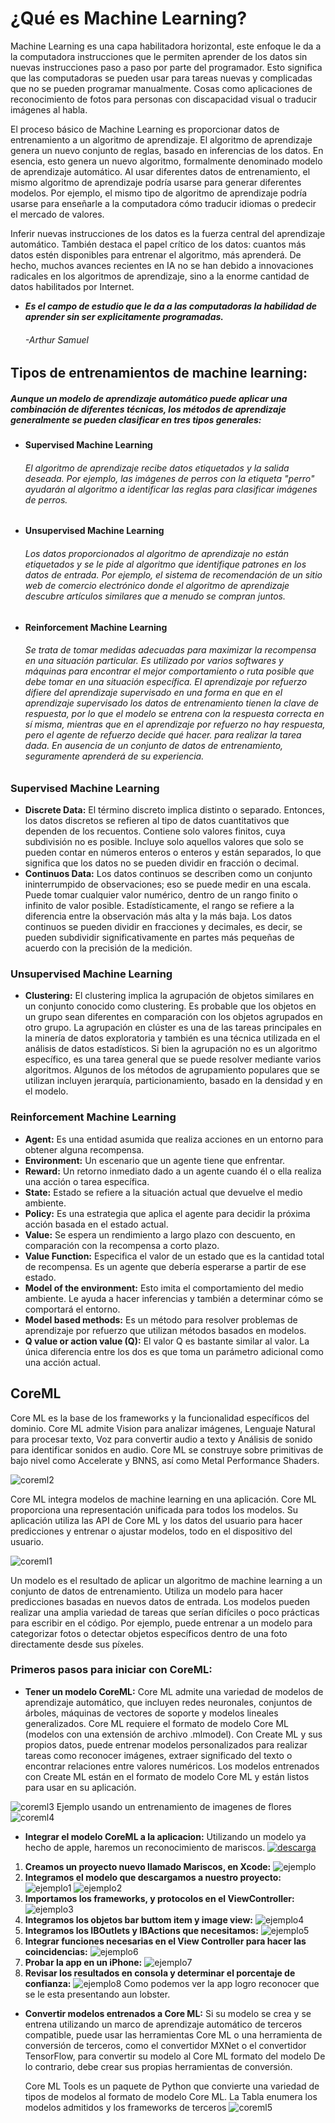# ¿Qué es Machine Learning?


Machine Learning es una capa habilitadora horizontal, este enfoque le da a la computadora instrucciones que le permiten aprender de los datos sin nuevas instrucciones paso a paso por parte del programador. Esto significa que las computadoras se pueden usar para tareas nuevas y complicadas que no se pueden programar manualmente. Cosas como aplicaciones de reconocimiento de fotos para personas con discapacidad visual o traducir imágenes al habla.

El proceso básico de Machine Learning es proporcionar datos de entrenamiento a un algoritmo de aprendizaje. El algoritmo de aprendizaje genera un nuevo conjunto de reglas, basado en inferencias de los datos. En esencia, esto genera un nuevo algoritmo, formalmente denominado modelo de aprendizaje automático. Al usar diferentes datos de entrenamiento, el mismo algoritmo de aprendizaje podría usarse para generar diferentes modelos. Por ejemplo, el mismo tipo de algoritmo de aprendizaje podría usarse para enseñarle a la computadora cómo traducir idiomas o predecir el mercado de valores.

Inferir nuevas instrucciones de los datos es la fuerza central del aprendizaje automático. También destaca el papel crítico de los datos: cuantos más datos estén disponibles para entrenar el algoritmo, más aprenderá. De hecho, muchos avances recientes en IA no se han debido a innovaciones radicales en los algoritmos de aprendizaje, sino a la enorme cantidad de datos habilitados por Internet. 

* **_Es el campo de estudio que le da a las computadoras la habilidad de aprender sin ser explicitamente programadas._**
    ###### -Arthur Samuel

## Tipos de entrenamientos de machine learning:

#####  Aunque un modelo de aprendizaje automático puede aplicar una combinación de diferentes técnicas, los métodos de aprendizaje generalmente se pueden clasificar en tres tipos generales:

* __Supervised Machine Learning__
    ###### El algoritmo de aprendizaje recibe datos etiquetados y la salida deseada. Por ejemplo, las imágenes de perros con la etiqueta "perro" ayudarán al algoritmo a identificar las reglas para clasificar imágenes de perros.
* __Unsupervised Machine Learning__
    ###### Los datos proporcionados al algoritmo de aprendizaje no están etiquetados y se le pide al algoritmo que identifique patrones en los datos de entrada. Por ejemplo, el sistema de recomendación de un sitio web de comercio electrónico donde el algoritmo de aprendizaje descubre artículos similares que a menudo se compran juntos.

* __Reinforcement Machine Learning__
    ###### Se trata de tomar medidas adecuadas para maximizar la recompensa en una situación particular. Es utilizado por varios softwares y máquinas para encontrar el mejor comportamiento o ruta posible que debe tomar en una situación específica. El aprendizaje por refuerzo difiere del aprendizaje supervisado en una forma en que en el aprendizaje supervisado los datos de entrenamiento tienen la clave de respuesta, por lo que el modelo se entrena con la respuesta correcta en sí misma, mientras que en el aprendizaje por refuerzo no hay respuesta, pero el agente de refuerzo decide qué hacer. para realizar la tarea dada. En ausencia de un conjunto de datos de entrenamiento, seguramente aprenderá de su experiencia.


### Supervised Machine Learning

* __Discrete Data:__  El término discreto implica distinto o separado. Entonces, los datos discretos se refieren al tipo de datos cuantitativos que dependen de los recuentos. Contiene solo valores finitos, cuya subdivisión no es posible. Incluye solo aquellos valores que solo se pueden contar en números enteros o enteros y están separados, lo que significa que los datos no se pueden dividir en fracción o decimal.
* __Continuos Data:__  Los datos continuos se describen como un conjunto ininterrumpido de observaciones; eso se puede medir en una escala. Puede tomar cualquier valor numérico, dentro de un rango finito o infinito de valor posible. Estadísticamente, el rango se refiere a la diferencia entre la observación más alta y la más baja. Los datos continuos se pueden dividir en fracciones y decimales, es decir, se pueden subdividir significativamente en partes más pequeñas de acuerdo con la precisión de la medición.

### Unsupervised Machine Learning

* __Clustering:__ El clustering implica la agrupación de objetos similares en un conjunto conocido como clustering. Es probable que los objetos en un grupo sean diferentes en comparación con los objetos agrupados en otro grupo. La agrupación en clúster es una de las tareas principales en la minería de datos exploratoria y también es una técnica utilizada en el análisis de datos estadísticos. Si bien la agrupación no es un algoritmo específico, es una tarea general que se puede resolver mediante varios algoritmos. Algunos de los métodos de agrupamiento populares que se utilizan incluyen jerarquía, particionamiento, basado en la densidad y en el modelo.

### Reinforcement Machine Learning

* __Agent:__ Es una entidad asumida que realiza acciones en un entorno para obtener alguna recompensa.
* __Environment:__ Un escenario que un agente tiene que enfrentar.
* __Reward:__ Un retorno inmediato dado a un agente cuando él o ella realiza una acción o tarea específica.
* __State:__ Estado se refiere a la situación actual que devuelve el medio ambiente.
* __Policy:__ Es una estrategia que aplica el agente para decidir la próxima acción basada en el estado actual.
* __Value:__ Se espera un rendimiento a largo plazo con descuento, en comparación con la recompensa a corto plazo.
* __Value Function:__ Especifica el valor de un estado que es la cantidad total de recompensa. Es un agente que debería esperarse a partir de ese estado.
* __Model of the environment:__ Esto imita el comportamiento del medio ambiente. Le ayuda a hacer inferencias y también a determinar cómo se comportará el entorno.
* __Model based methods:__ Es un método para resolver problemas de aprendizaje por refuerzo que utilizan métodos basados ​​en modelos.
* __Q value or action value (Q):__ El valor Q es bastante similar al valor. La única diferencia entre los dos es que toma un parámetro adicional como una acción actual.

## CoreML 
Core ML es la base de los frameworks y la funcionalidad específicos del dominio. Core ML admite Vision para analizar imágenes, Lenguaje Natural para procesar texto, Voz para convertir audio a texto y Análisis de sonido para identificar sonidos en audio. Core ML se construye sobre primitivas de bajo nivel como Accelerate y BNNS, así como Metal Performance Shaders.

![coreml2](/coreml2.png)

Core ML integra modelos de machine learning en una aplicación. Core ML proporciona una representación unificada para todos los modelos. Su aplicación utiliza las API de Core ML y los datos del usuario para hacer predicciones y entrenar o ajustar modelos, todo en el dispositivo del usuario.

![coreml1](/coreml1.png)

Un modelo es el resultado de aplicar un algoritmo de machine learning a un conjunto de datos de entrenamiento. Utiliza un modelo para hacer predicciones basadas en nuevos datos de entrada. Los modelos pueden realizar una amplia variedad de tareas que serían difíciles o poco prácticas para escribir en el código. Por ejemplo, puede entrenar a un modelo para categorizar fotos o detectar objetos específicos dentro de una foto directamente desde sus píxeles.

### Primeros pasos para iniciar con CoreML:

* __Tener un modelo CoreML:__
Core ML admite una variedad de modelos de aprendizaje automático, que incluyen redes neuronales, conjuntos de árboles, máquinas de vectores de soporte y modelos lineales generalizados. Core ML requiere el formato de modelo Core ML (modelos con una extensión de archivo .mlmodel).
Con Create ML y sus propios datos, puede entrenar modelos personalizados para realizar tareas como reconocer imágenes, extraer significado del texto o encontrar relaciones entre valores numéricos. Los modelos entrenados con Create ML están en el formato de modelo Core ML y están listos para usar en su aplicación.

![coreml3](/coreml3.png)
Ejemplo usando un entrenamiento de imagenes de flores
![coreml4](/coreml4.png)

* __Integrar el modelo CoreML a la aplicacion:__
Utilizando un modelo ya hecho de apple, haremos un reconocimiento de mariscos. 
[![descarga](/coreml5.png)](https://docs-assets.developer.apple.com/coreml/models/Inceptionv3.mlmodel)
1.  __Creamos un proyecto nuevo llamado Mariscos, en Xcode:__
![ejemplo](/ejemplo.png)
2.  __Integramos el modelo que descargamos a nuestro proyecto:__
![ejemplo1](/ejemplo1.png)
![ejemplo2](/ejemplo2.png)
3.  __Importamos los frameworks, y protocolos en el ViewController:__
![ejemplo3](/ejemplo3.png)
4.  __Integramos los objetos bar buttom item y image view:__
![ejemplo4](/ejemplo4.png)
5.  __Integramos los IBOutlets y IBActions que necesitamos:__
![ejemplo5](/ejemplo5.png)
6.  __Integrar funciones necesarias en el View Controller para hacer las coincidencias:__
![ejemplo6](/ejemplo6.png)
7.  __Probar la app en un iPhone:__
![ejemplo7](/ejemplo7.png)
8.  __Revisar los resultados en consola y determinar el porcentaje de confianza:__
![ejemplo8](/ejemplo8.png)
Como podemos ver la app logro reconocer que se le esta presentando aun lobster.
* __Convertir modelos entrenados a Core ML:__
Si su modelo se crea y se entrena utilizando un marco de aprendizaje automático de terceros compatible, puede usar las herramientas Core ML o una herramienta de conversión de terceros, como el convertidor MXNet o el convertidor TensorFlow, para convertir su modelo al Core ML formato del modelo De lo contrario, debe crear sus propias herramientas de conversión.

    Core ML Tools es un paquete de Python que convierte una variedad de tipos de modelos al formato de modelo Core ML. La Tabla enumera los modelos admitidos y los frameworks de terceros
![coreml5](/coreml6.png)


